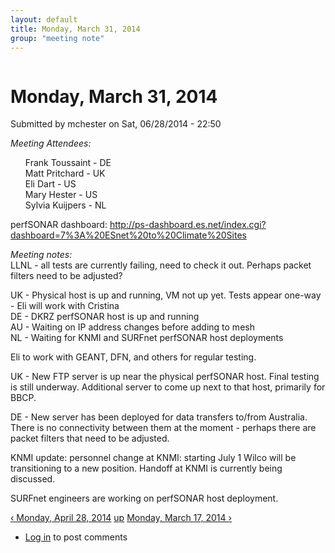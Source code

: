 ```yaml
---
layout: default
title: Monday, March 31, 2014 
group: "meeting note"
---
```


<div id="content" class="column">
    <div class="section">
        <a id="main-content"></a>
        <h1 class="title" id="page-title">
            Monday, March 31, 2014        
        </h1>
        <div class="region region-content">
            <div id="block-system-main" class="block block-system">
                <div class="content">
                    <div id="node-25" class="node node-book node-full clearfix" about="/content/monday-march-31-2014" typeof="sioc:Item foaf:Document">
                        <span property="dc:title" content="Monday, March 31, 2014" class="rdf-meta element-hidden"></span><span property="sioc:num_replies" content="0" datatype="xsd:integer" class="rdf-meta element-hidden"></span>
                        <div class="meta submitted">
                            <span property="dc:date dc:created" content="2014-06-28T22:50:34-07:00" datatype="xsd:dateTime" rel="sioc:has_creator">Submitted by <span class="username" xml:lang="" about="/users/mchester" typeof="sioc:UserAccount" property="foaf:name" datatype="">mchester</span> on Sat, 06/28/2014 - 22:50</span>    
                        </div>
                        <div class="content clearfix">
                            <div class="field field-name-body field-type-text-with-summary field-label-hidden">
                                <div class="field-items">
                                    <div class="field-item even" property="content:encoded">
                                        <p><em>Meeting Attendees:</em></p>
                                        <ul>
                                            Frank Toussaint - DE<br>
                                            Matt Pritchard - UK<br>
                                            Eli Dart - US<br>
                                            Mary Hester - US<br>
                                            Sylvia Kuijpers - NL
                                        </ul>
                                        <p>perfSONAR dashboard: <a href="http://ps-dashboard.es.net/index.cgi?dashboard=7%3A%20ESnet%20to%20Climate%20Sites">http://ps-dashboard.es.net/index.cgi?dashboard=7%3A%20ESnet%20to%20Climate%20Sites</a></p>
                                        <p><em>Meeting notes: </em><br>
                                            LLNL - all tests are currently failing, need to check it out.  Perhaps packet filters need to be adjusted?
                                        </p>
                                        <p>UK - Physical host is up and running, VM not up yet.  Tests appear one-way - Eli will work with Cristina<br>
                                            DE - DKRZ perfSONAR host is up and running<br>
                                            AU - Waiting on IP address changes before adding to mesh<br>
                                            NL - Waiting for KNMI and SURFnet perfSONAR host deployments
                                        </p>
                                        <p>Eli to work with GEANT, DFN, and others for regular testing.</p>
                                        <p>UK - New FTP server is up near the physical perfSONAR host.  Final testing is still underway. Additional server to come up next to that host, primarily for BBCP.</p>
                                        <p>DE - New server has been deployed for data transfers to/from Australia.  There is no connectivity between them at the moment - perhaps there are packet filters that need to be adjusted.  </p>
                                        <p>KNMI update:  personnel change at KNMI: starting July 1 Wilco will be transitioning to a new position.  Handoff at KNMI is currently being discussed.</p>
                                        <p>SURFnet engineers are working on perfSONAR host deployment.</p>
                                    </div>
                                </div>
                            </div>
                            <div id="book-navigation-14" class="book-navigation">
                                <div class="page-links clearfix">
                                    <a href="/content/monday-april-28-2014" class="page-previous" title="Go to previous page">‹ Monday, April 28, 2014</a>
                                    <a href="/content/meeting-notes" class="page-up" title="Go to parent page">up</a>
                                    <a href="/content/monday-march-17-2014" class="page-next" title="Go to next page">Monday, March 17, 2014 ›</a>
                                </div>
                            </div>
                        </div>
                        <div class="link-wrapper">
                            <ul class="links inline">
                                <li class="comment_forbidden first last"><span><a href="/user/login?destination=node/25%23comment-form">Log in</a> to post comments</span></li>
                            </ul>
                        </div>
                    </div>
                </div>
            </div>
        </div>
    </div>
</div>